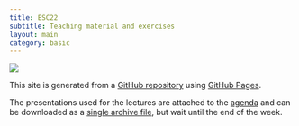 ```yaml
---
title: ESC22
subtitle: Teaching material and exercises
layout: main
category: basic
---
```


<div class="pure-u-1">
  <img class="pure-img" src="{{site.baseurl}}/bertinoro.jpg">
</div>

This site is generated from a [GitHub
repository](https://github.com/infn-esc/esc22) using [GitHub
Pages](https://pages.github.com/).

The presentations used for the lectures are attached to the
[agenda](https://agenda.infn.it/event/31877/) and can be downloaded as a [single
archive file](https://agenda.infn.it/event/31877/attachments/package), but wait
until the end of the week.
